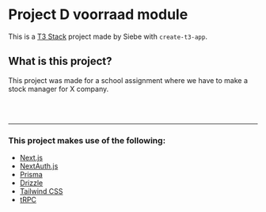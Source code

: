 # Project D voorraad module

This is a [T3 Stack](https://create.t3.gg/) project made by Siebe with `create-t3-app`.

## What is this project?
This project was made for a school assignment where we have to make a stock manager for X company.

<br><br/>

---
### This project makes use of the following:
- [Next.js](https://nextjs.org)
- [NextAuth.js](https://next-auth.js.org)
- [Prisma](https://prisma.io)
- [Drizzle](https://orm.drizzle.team)
- [Tailwind CSS](https://tailwindcss.com)
- [tRPC](https://trpc.io)


